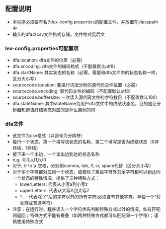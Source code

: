 ## 配置说明
- 本程序必须要有名为lex-config.properties的配置文件，并放置在classpath中
- 输入的dfa以csv文件格式存储，文件格式见后文
### lex-config.properties可配置项
- dfa.location: dfa文件的位置（必需）
- dfa.encoding: dfa文件的编码格式（不配置默认utf8）
- dfa.startName: 其实状态的名称（必需，需要和dfa文件中的状态名称一样，区分大小写）
- sourcecode.location: 要进行词法分析的源代码文件位置（必需）
- sourcecode.encoding: 源代码文件的编码（不配置默认utf8）
- sourcecode.buffersize: 一次读入源代码文件的字符数目（不配置默认100）
- dfa.stateName: 其中stateName为用户dfa文件中的终结状态名，目的是让分析器知道该终结状态对应的是什么类别的词
### dfa文件
- 该文件为csv格式（以逗号为分隔符）
- 每行一个状态，第一个填写该状态的名称，第二个填写是否为终结状态（0非终结，1终结）
- 接下来一个出边，一个该出边到达的状态名称
- e.g. I0,0,a,I1,b,I0
- 对于, \t \n \r 空格，分别用comma, tab, lf, cr, space代替（区分大小写）
- 对于多个字符都对应同一个状态，或者除了某些字符外其余字符都可以到达同一个状态的特殊情况，提供了三种特殊方式：
    - lowerLetters: 代表从小写a到小写z
    - upperLetters: 代表从大写A到大写Z
    - ^... : 代表除了^后的字符以外的所有字符(必须含有其他字符，单独一个^将处理成普通字符)
- 注意：在运行时，程序读入一个字符优先判断特殊方式以外的情况，如有匹配则返回；特殊方式不能有重叠（如两种特殊方式都可以匹配同一个字符）；谨慎使用特殊方式